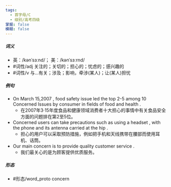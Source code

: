 ```yaml
---
tags:
  - 首字母/C
  - 级别/高考四级
掌握: false
模糊: false
---
```

##### 词义
- 英：/kənˈsɜːnd/； 美：/kənˈsɜːrnd/
- #词性/adj  关注的；关切的；担心的；忧虑的；感兴趣的
- #词性/v  与…有关；涉及；影响，牵涉(某人)；让(某人)担忧
##### 例句
- On March 15,2007 , food safety issue led the top 2-5 among 10 Concerned Issues by consumer in fields of food and health .
	- 在2007年3·15年度食品和健康领域消费者十大担心的事情中有关食品安全方面的问题排在第2至5位。
- Concerned users can take precautions such as using a headset , with the phone and its antenna carried at the hip .
	- 担心的用户可以采取预防措施，例如把手机和天线携带在腰部而使用耳机、话筒。
- Our main concern is to provide quality customer service .
	- 我们最关心的是为顾客提供优质服务。
##### 形态
- #形态/word_proto concern
